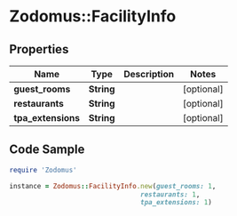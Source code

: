 # Zodomus::FacilityInfo

## Properties

Name | Type | Description | Notes
------------ | ------------- | ------------- | -------------
**guest_rooms** | **String** |  | [optional] 
**restaurants** | **String** |  | [optional] 
**tpa_extensions** | **String** |  | [optional] 

## Code Sample

```ruby
require 'Zodomus'

instance = Zodomus::FacilityInfo.new(guest_rooms: 1,
                                 restaurants: 1,
                                 tpa_extensions: 1)
```


